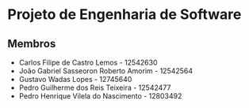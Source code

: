 # Projeto de Engenharia de Software
## Membros
* Carlos Filipe de Castro Lemos - 12542630
* João Gabriel Sasseoron Roberto Amorim - 12542564
* Gustavo Wadas Lopes - 12745640
* Pedro Guilherme dos Reis Teixeira - 12542477
* Pedro Henrique Vilela do Nascimento - 12803492
